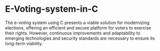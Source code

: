 # E-Voting-system-in-C
The e-voting system using C presents a viable solution for modernizing elections, offering an  efficient and secure platform for voters to exercise their rights. However, continuous  improvements and adaptability to emerging technologies and security standards are necessary  to ensure its long-term viability. 
